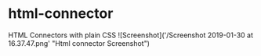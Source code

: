 # html-connector
HTML Connectors with plain CSS
![Screenshot]('/Screenshot 2019-01-30 at 16.37.47.png' "Html connector Screenshot")
